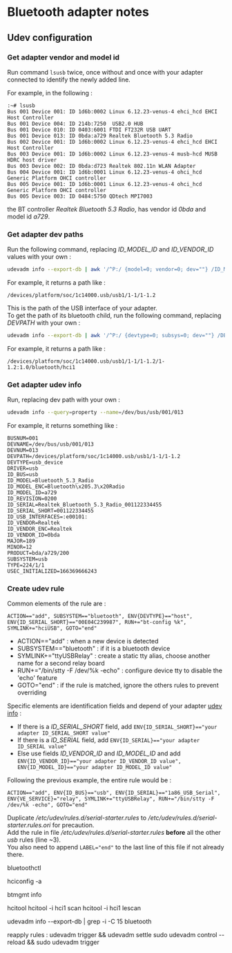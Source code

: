 # Bluetooth adapter notes

## Udev configuration

### Get adapter vendor and model id

Run command `lsusb` twice, once without and once with your adapter connected to identify the newly added line.

For example, in the following :  
```console
:~# lsusb
Bus 001 Device 001: ID 1d6b:0002 Linux 6.12.23-venus-4 ehci_hcd EHCI Host Controller
Bus 001 Device 004: ID 214b:7250  USB2.0 HUB
Bus 001 Device 010: ID 0403:6001 FTDI FT232R USB UART
Bus 001 Device 013: ID 0bda:a729 Realtek Bluetooth 5.3 Radio
Bus 002 Device 001: ID 1d6b:0002 Linux 6.12.23-venus-4 ehci_hcd EHCI Host Controller
Bus 003 Device 001: ID 1d6b:0002 Linux 6.12.23-venus-4 musb-hcd MUSB HDRC host driver
Bus 003 Device 002: ID 0bda:d723 Realtek 802.11n WLAN Adapter
Bus 004 Device 001: ID 1d6b:0001 Linux 6.12.23-venus-4 ohci_hcd Generic Platform OHCI controller
Bus 005 Device 001: ID 1d6b:0001 Linux 6.12.23-venus-4 ohci_hcd Generic Platform OHCI controller
Bus 005 Device 003: ID 0484:5750 QDtech MPI7003
```
the BT controller *Realtek Bluetooth 5.3 Radio*, has vendor id *0bda* and model id *a729*.

### Get adapter dev paths

Run the following command, replacing *ID_MODEL_ID* and *ID_VENDOR_ID* values with your own :
``` bash
udevadm info --export-db | awk '/^P:/ {model=0; vendor=0; dev=""} /ID_MODEL_ID=a729/ {model=1} /ID_VENDOR_ID=0bda/ {vendor=1} /DEVPATH=/ {dev=$2} /^$/ {if(model && vendor && dev) {print dev}}' | cut -d= -f2
```

For example, it returns a path like :
```console
/devices/platform/soc/1c14000.usb/usb1/1-1/1-1.2
```

This is the path of the USB interface of your adapter.  
To get the path of its bluetooth child, run the following command, replacing *DEVPATH* with your own :
``` bash
udevadm info --export-db | awk '/^P:/ {devtype=0; subsys=0; dev=""} /DEVTYPE=host/ {devtype=1} /SUBSYSTEM=bluetooth/ {subsys=1} /DEVPATH=\/devices\/platform\/soc\/1c14000.usb\/usb1\/1-1\/1-1.2/ {dev=$2} /^$/ {if(devtype && subsys && dev) {print dev}}' | cut -d= -f2
```

For example, it returns a path like :
```console
/devices/platform/soc/1c14000.usb/usb1/1-1/1-1.2/1-1.2:1.0/bluetooth/hci1
```

### Get adapter udev info

Run, replacing dev path with your own :
``` bash
udevadm info --query=property --name=/dev/bus/usb/001/013
```

For example, it returns something like :
```console
BUSNUM=001
DEVNAME=/dev/bus/usb/001/013
DEVNUM=013
DEVPATH=/devices/platform/soc/1c14000.usb/usb1/1-1/1-1.2
DEVTYPE=usb_device
DRIVER=usb
ID_BUS=usb
ID_MODEL=Bluetooth_5.3_Radio
ID_MODEL_ENC=Bluetooth\x205.3\x20Radio
ID_MODEL_ID=a729
ID_REVISION=0200
ID_SERIAL=Realtek_Bluetooth_5.3_Radio_001122334455
ID_SERIAL_SHORT=001122334455
ID_USB_INTERFACES=:e00101:
ID_VENDOR=Realtek
ID_VENDOR_ENC=Realtek
ID_VENDOR_ID=0bda
MAJOR=189
MINOR=12
PRODUCT=bda/a729/200
SUBSYSTEM=usb
TYPE=224/1/1
USEC_INITIALIZED=166369666243
```

### Create udev rule

Common elements of the rule are :
```
ACTION=="add", SUBSYSTEM=="bluetooth", ENV{DEVTYPE}=="host", ENV{ID_SERIAL_SHORT}=="00E04C239987", RUN+="bt-config %k", SYMLINK+="hciUSB", GOTO="end"
```
- ACTION=="add" : when a new device is detected
- SUBSYSTEM=="bluetooth" : if it is a bluetooth device
- SYMLINK+="ttyUSBRelay" : create a static tty alias, choose another name for a second relay board
- RUN+="/bin/stty -F /dev/%k -echo" : configure device tty to disable the 'echo' feature
- GOTO="end" : if the rule is matched, ignore the others rules to prevent overriding

Specific elements are identification fields and depend of your adapter [udev info](#get-adapter-udev-info) :
- If there is a *ID_SERIAL_SHORT* field, add `ENV{ID_SERIAL_SHORT}=="your adapter ID_SERIAL_SHORT value"`
- If there is a *ID_SERIAL* field, add `ENV{ID_SERIAL}=="your adapter ID_SERIAL value"`
- Else use fields *ID_VENDOR_ID* and *ID_MODEL_ID* and add `ENV{ID_VENDOR_ID}=="your adapter ID_VENDOR_ID value", ENV{ID_MODEL_ID}=="your adapter ID_MODEL_ID value"`

Following the previous example, the entire rule would be :
```
ACTION=="add", ENV{ID_BUS}=="usb", ENV{ID_SERIAL}=="1a86_USB_Serial", ENV{VE_SERVICE}="relay", SYMLINK+="ttyUSBRelay", RUN+="/bin/stty -F /dev/%k -echo", GOTO="end"
```

Duplicate */etc/udev/rules.d/serial-starter.rules* to */etc/udev/rules.d/serial-starter.rules.ori* for precaution.  
Add the rule in file */etc/udev/rules.d/serial-starter.rules* **before** all the other *usb* rules (line ~3).  
You also need to append `LABEL="end"` to the last line of this file if not already there.


bluetoothctl

hciconfig -a

btmgmt info

hcitool 
hcitool -i hci1 scan
hcitool -i hci1 lescan

udevadm info --export-db | grep -i -C 15 bluetooth

reapply rules : udevadm trigger && udevadm settle
sudo udevadm control --reload && sudo udevadm trigger